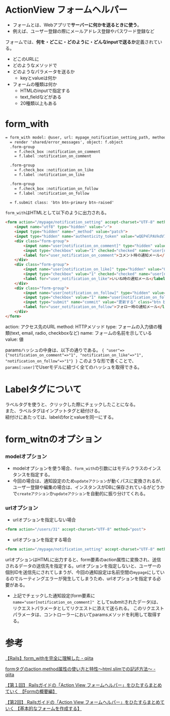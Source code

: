 # ActionView フォームヘルパー

- フォームとは、Webアプリで**サーバーに何かを送るときに使う**。
- 例えば、ユーザー登録の際にメールアドレス登録やパスワード登録など

フォームでは、**何を・どこに・どのように・どんなinputで送るか**定義されている。
- どこのURLに
- どのようなメソッドで
- どのようなパラメータを送るか
  - keyとvalueは何か
- フォームの種類は何か
  - HTMLのinputで指定する
  - text_fieldなどがある
  - 20種類以上もある

# form_with

```html
= form_with model: @user, url: mypage_notification_setting_path, method: :patch, local: true do |f|
  = render 'shared/error_messages', object: f.object
  .form-group
    = f.check_box :notification_on_comment
    = f.label :notification_on_comment

  .form-group
    = f.check_box :notification_on_like
    = f.label :notification_on_like

  .form-group
    = f.check_box :notification_on_follow
    = f.label :notification_on_follow

  = f.submit class: 'btn btn-primary btn-raised'

```
`form_with`はHTMLとして以下のように出力される。
```html
<form action="/mypage/notification_setting" accept-charset="UTF-8" method="post">
    <input name="utf8" type="hidden" value="✓">
    <input type="hidden" name="_method" value="patch">
    <input type="hidden" name="authenticity_token" value="wQEP4lPAVkdV7MNomZOODoQIfiBbcrNd5+B2N1mNxvqylMgzr1KvxuQ2bFtAOsNlx+TGQ9WWGtebS+C/+56esA==">
    <div class="form-group">
        <input name="user[notification_on_comment]" type="hidden" value="0">
        <input type="checkbox" value="1" checked="checked" name="user[notification_on_comment]" id="user_notification_on_comment">
        <label for="user_notification_on_comment">コメント時の通知メール</label>
    </div>
    <div class="form-group">
        <input name="user[notification_on_like]" type="hidden" value="0">
        <input type="checkbox" value="1" checked="checked" name="user[notification_on_like]" id="user_notification_on_like">
        <label for="user_notification_on_like">いいね時の通知メール</label>
    </div>
    <div class="form-group">
        <input name="user[notification_on_follow]" type="hidden" value="0">
        <input type="checkbox" value="1" name="user[notification_on_follow]" id="user_notification_on_follow">
        <input type="submit" name="commit" value="更新する" class="btn btn-primary btn-raised" data-disable-with="更新する">
        <label for="user_notification_on_follow">フォロー時の通知メール</label>
    </div>
</form>
```
action: アクセス先のURL
method: HTTPメソッド
type: フォームの入力値の種類(text, email, radio, checkboxなど)
name: フォームの名前を示している
value: 値

paramsハッシュの中身は、以下の通りである。
`{ "user"=>{"notification_on_comment"=>"1", "notification_on_like"=>"1", "notification_on_follow"=>"1"} }`
このような形で書くことで、`params[:user]`でUserモデルに紐づく全てのハッシュを取得できる。

# Labelタグについて
ラベルタグを使うと、クリックした際にチェックしたことになる。  
また、ラベルタグはインプットタグと紐付ける。  
紐付けにあたっては、labelのforとvalueを同一にする。

# form_witnのオプション

### modelオプション

- modelオプションを使う場合、`form_with`の引数にはモデルクラスのインスタンスを指定する。
- 今回の場合は、通知設定のため`updateアクション`が動くパスに変換されるが、ユーザー登録や編集の場合は、インスタンスがDBに保存されているがどうかで`createアクション`か`updateアクション`を自動的に振り分けてくれる。

### urlオプション
- urlオプションを指定しない場合
```html
<form action="/users/31" accept-charset="UTF-8" method="post">
```
- urlオプションを指定する場合
```html
<form action="/mypage/notification_setting" accept-charset="UTF-8" method="post">
```
urlオプションはHTMLに出力すると、form要素のaction属性に変換され、送信されるデータの送信先を指定する。urlオプションを指定しないと、ユーザーの個別IDを送信先にされてしまうが、今回の通知設定は名前空間の`mypage`にしているのでルーティングエラーが発生してしまうため、urlオプションを指定する必要がある。
- 上記でチェックした通知設定(form要素に`name="user[notification_on_comment]" `としてsubmitされたデータ)は、リクエストパラメータとしてリクエストに添えて送られる。
  このリクエストパラメータは、コントローラーにおいてparamsメソッドを利用して取得する。

# 参考

[【Rails】form_withを完全に理解した - qiita](https://qiita.com/beanzou/items/e4448b8f84b2de63f770)

[formタグのaction,method属性の使い方と特性〜html,slimでの記述方法〜 - qiita](https://qiita.com/mikuhonda/items/f3126380d3340f3d8a2b)

[【第１回】 Railsガイドの「Action View フォームヘルパー」をひたすらまとめていく 【Formの概要編】](https://tech-essentials.work/course_outputs/201)

[【第2回】 Railsガイドの「Action View フォームヘルパー」をひたすらまとめていく 【基本的なフォームを作成する】](https://tech-essentials.work/course_outputs/202)
